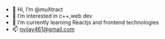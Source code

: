 - 👋 Hi, I’m @muXtract
- 👀 I’m interested in c++,web dev 
- 🌱 I’m currently learning Reactjs and frontend technologies  
- 📫 nvijay461@gmail.com


